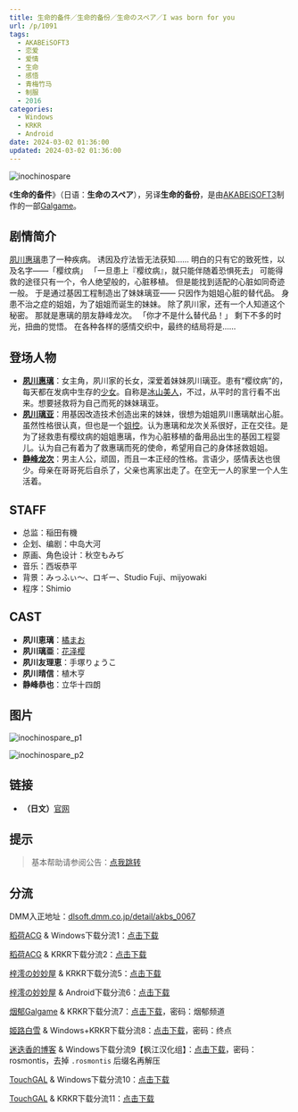 ```yaml
---
title: 生命的备件／生命的备份／生命のスペア／I was born for you
url: /p/1091
tags:
  - AKABEiSOFT3
  - 恋爱
  - 爱情
  - 生命
  - 感悟
  - 青梅竹马
  - 制服
  - 2016
categories:
  - Windows
  - KRKR
  - Android
date: 2024-03-02 01:36:00
updated: 2024-03-02 01:36:00
---
```


![inochinospare](https://static.saop.cc/vns/img/inochinospare.webp)

《**生命的备件**》（日语：**生命のスペア**），另译**生命的备份**，是由[AKABEiSOFT3](https://zh.moegirl.org.cn/index.php?title=AKABEiSOFT3&action=edit&redlink=1)制作的一部[Galgame](https://zh.moegirl.org.cn/Galgame)。

<!--more-->

## 剧情简介

[夙川惠璃](https://zh.moegirl.org.cn/夙川惠璃)患了一种疾病。
诱因及疗法皆无法获知……
明白的只有它的致死性，以及名字——「樱纹病」
「一旦患上『樱纹病』，就只能伴随着恐惧死去」
可能得救的途径只有一个，令人绝望般的，心脏移植。
但是能找到适配的心脏如同奇迹一般。
于是通过基因工程制造出了妹妹璃亚——
只因作为姐姐心脏的替代品。
身患不治之症的姐姐，为了姐姐而诞生的妹妹。
除了夙川家，还有一个人知道这个秘密。
那就是惠璃的朋友静峰龙次。
「你才不是什么替代品！」
剩下不多的时光，扭曲的觉悟。
在各种各样的感情交织中，最终的结局将是……

## 登场人物

- **[夙川惠璃](https://zh.moegirl.org.cn/夙川惠璃)**：女主角，夙川家的长女，深爱着妹妹夙川璃亚。患有“樱纹病”的，每天都在发病中生存的[少女](https://zh.moegirl.org.cn/乙女(萌属性))。自称是[冰山美人](https://zh.moegirl.org.cn/冰山美人)，不过，从平时的言行看不出来。想要拯救将为自己而死的妹妹璃亚。
- **[夙川璃亚](https://zh.moegirl.org.cn/夙川璃亚)**：用基因改造技术创造出来的妹妹，很想为姐姐夙川惠璃献出心脏。虽然性格很认真，但也是一个[姐控](https://zh.moegirl.org.cn/姐控)。认为惠璃和龙次关系很好，正在交往。是为了拯救患有樱纹病的姐姐惠璃，作为心脏移植的备用品出生的基因工程婴儿。认为自己有着为了救惠璃而死的使命，希望用自己的身体拯救姐姐。
- **[静峰龙次](https://zh.moegirl.org.cn/静峰龙次)**：男主人公，顽固，而且一本正经的性格。言语少，感情表达也很少。母亲在哥哥死后自杀了，父亲也离家出走了。在空无一人的家里一个人生活着。

## STAFF

- 总监：稲田有機
- 企划、编剧：中岛大河
- 原画、角色设计：秋空もみぢ
- 音乐：西坂恭平
- 背景：みっふぃ～、ロギー、Studio Fuji、mijyowaki
- 程序：Shimio

## CAST

- **夙川恵璃**：[橘まお](https://zh.moegirl.org.cn/橘まお)
- **夙川璃亜**：[花泽樱](https://zh.moegirl.org.cn/花泽樱)
- **夙川友理恵**：手塚りょうこ
- **夙川晴信**：植木亨
- **静峰恭也**：立华十四朗

## 图片

![inochinospare_p1](https://static.saop.cc/vns/img/inochinospare_p1.webp)

![inochinospare_p2](https://static.saop.cc/vns/img/inochinospare_p2.webp)

## 链接

- **（日文）**[官网](http://www.akabeesoft3.com/products/inochinospare/index.html)

## 提示

> 基本帮助请参阅公告：[点我跳转](/p/announcement/)

## 分流

DMM入正地址：[dlsoft.dmm.co.jp/detail/akbs_0067](https://dlsoft.dmm.co.jp/detail/akbs_0067/)

[稻荷ACG](https://amoebi.com/) & Windows下载分流1：[点击下载](https://sakustar.moe/download?post_id=429&index=0&i=0)

[稻荷ACG](https://amoebi.com/) & KRKR下载分流2：[点击下载](https://sakustar.moe/download?post_id=626&index=0&i=0)

[梓澪の妙妙屋](https://zi0.cc/) & KRKR下载分流5：[点击下载](https://zi0.cc/d/%2C%E3%80%90ADV-%E5%86%92%E9%99%A9%E6%B8%B8%E6%88%8F%E3%80%91/%E3%80%90PC%2B%E5%AE%89%E5%8D%93%E3%80%91%E7%94%9F%E5%91%BD%E7%9A%84%E5%A4%87%E4%BB%B6/%E3%80%90KRKR%E3%80%91%E7%94%9F%E5%91%BD%E7%9A%84%E5%A4%87%E4%BB%B6.zip?sign=zlwb2zQmvvy4THrOTqyngZ4PEZmauk7XOpPQ1Ipa3Q4=:0)

[梓澪の妙妙屋](https://zi0.cc/) & Android下载分流6：[点击下载](https://zi0.cc/d/%2C%E3%80%90ADV-%E5%86%92%E9%99%A9%E6%B8%B8%E6%88%8F%E3%80%91/%E3%80%90PC%2B%E5%AE%89%E5%8D%93%E3%80%91%E7%94%9F%E5%91%BD%E7%9A%84%E5%A4%87%E4%BB%B6/%E7%94%9F%E5%91%BD%E7%9A%84%E5%A4%87%E4%BB%B6.apk?sign=-_3mz5IASqLTrafFuSiEjfuKABWW_wYQ1uHGUDqEqgU=:0)

[烟郁Galgame](https://yanyugal.top/) & KRKR下载分流7：[点击下载](https://yanyugal.top/d/disk1/%E5%B0%8F%E5%B0%8F%E7%9A%84%E5%88%86%E4%BA%AB%EF%BC%88PC%EF%BC%86%E5%AE%89%E5%8D%93%EF%BC%89/%E5%AE%89%E5%8D%93/krkr/%E7%94%9F%E5%91%BD%E7%9A%84%E5%A4%87%E4%BB%B6.7z)，密码：烟郁频道

[姬路白雪](https://pan.jlbx.xyz/) & Windows+KRKR下载分流8：[点击下载](https://pan.jlbx.xyz/?s=%E7%94%9F%E5%91%BD%E7%9A%84%E5%A4%87%E4%BB%B6)，密码：终点

[迷迭香的博客](https://rosmontis.com/) & Windows下载分流9【枫江汉化组】：[点击下载](https://drive.rosmontis.com/s/v8lI3)，密码：rosmontis，去掉 `.rosmontis` 后缀名再解压

[TouchGAL](https://touchgal.net/) & Windows下载分流10：[点击下载](https://pan.touchgal.net/s/bnLS5)

[TouchGAL](https://touchgal.net/) & KRKR下载分流11：[点击下载](https://pan.touchgal.net/s/6V0Cp)
